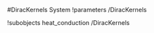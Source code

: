 <!-- MOOSE System Documentation Stub: Remove this when content is added. -->
#DiracKernels System
!parameters /DiracKernels

!subobjects heat_conduction /DiracKernels

